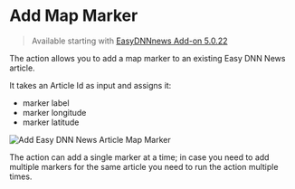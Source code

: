# Add Map Marker

> Available starting with [EasyDNNnews Add-on 5.0.22](https://www.dnnsharp.com/download?p=EASYDNN&v=05.00.22)

The action allows you to add a map marker to an existing Easy DNN News article.

It takes an Article Id as input and assigns it:
* marker label
* marker longitude
* marker latitude

![Add Easy DNN News Article Map Marker](https://static.dnnsharp.com/documentation/easydnnnews/add-easydnnnews-map-marker.png "Add Easy DNN News Article Map Marker")

The action can add a single marker at a time; in case you need to add multiple markers for the same article you need to run the action multiple times.
